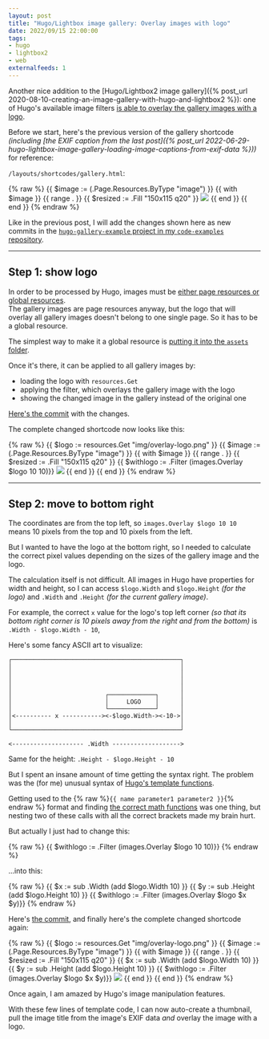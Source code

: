 ```yaml
---
layout: post
title: "Hugo/Lightbox image gallery: Overlay images with logo"
date: 2022/09/15 22:00:00
tags:
- hugo
- lightbox2
- web
externalfeeds: 1
---
```


Another nice addition to the [Hugo/Lightbox2 image gallery]({% post_url 2020-08-10-creating-an-image-gallery-with-hugo-and-lightbox2 %}): one of Hugo's available image filters [is able to overlay the gallery images with a logo](https://gohugo.io/functions/images/#overlay).

Before we start, here's the previous version of the gallery shortcode *(including [the EXIF caption from the last post]({% post_url 2022-06-29-hugo-lightbox-image-gallery-loading-image-captions-from-exif-data %}))* for reference:

`/layouts/shortcodes/gallery.html`:

{% raw %}
	{{ $image := (.Page.Resources.ByType "image") }}
	{{ with $image }}
		{{ range . }}
		{{ $resized := .Fill "150x115 q20" }}
		<a href="{{ .Permalink }}" data-lightbox="x" data-title="{{ with .Exif }}{{ .Tags.ImageDescription }}{{ end }}"><img src="{{ $resized.Permalink }}" /></a>
		{{ end }}
	{{ end }}
{% endraw %}

Like in the previous post, I will add the changes shown here as new commits in the [`hugo-gallery-example` project in my `code-examples` repository](https://github.com/christianspecht/code-examples/tree/master/hugo-gallery-example).

---

## Step 1: show logo

In order to be processed by Hugo, images must be [either page resources or global resources](https://gohugo.io/content-management/image-processing/#image-resources).  
The gallery images are page resources anyway, but the logo that will overlay all gallery images doesn't belong to one single page. So it has to be a global resource.

The simplest way to make it a global resource is [putting it into the `assets` folder](https://gohugo.io/content-management/image-processing/#global-resources).

Once it's there, it can be applied to all gallery images by:

- loading the logo with `resources.Get`
- applying the filter, which overlays the gallery image with the logo
- showing the changed image in the gallery instead of the original one

[Here's the commit](https://github.com/christianspecht/code-examples/commit/cbc2686c0e1d6dad603eaa09f4ebddf268fcc9dc) with the changes.

The complete changed shortcode now looks like this:

{% raw %}
	{{ $logo := resources.Get "img/overlay-logo.png" }}
	{{ $image := (.Page.Resources.ByType "image") }}
	{{ with $image }}
		{{ range . }}
		{{ $resized := .Fill "150x115 q20" }}
		{{ $withlogo := .Filter (images.Overlay $logo 10 10)}}
		<a href="{{ $withlogo.Permalink }}" data-lightbox="x" data-title="{{ with .Exif }}{{ .Tags.ImageDescription }}{{ end }}"><img src="{{ $resized.Permalink }}" /></a>
		{{ end }}
	{{ end }}
{% endraw %}

---

## Step 2: move to bottom right

The coordinates are from the top left, so `images.Overlay $logo 10 10` means 10 pixels from the top and 10 pixels from the left.

But I wanted to have the logo at the bottom right, so I needed to calculate the correct pixel values depending on the sizes of the gallery image and the logo.

The calculation itself is not difficult. All images in Hugo have properties for width and height, so I can access `$logo.Width` and `$logo.Height` *(for the logo)* and `.Width` and `.Height` *(for the current gallery image)*.

For example, the correct `x` value for the logo's top left corner *(so that its bottom right corner is 10 pixels away from the right and from the bottom)* is `.Width - $logo.Width - 10`, 

Here's some fancy ASCII art to visualize:

	┌───────────────────────────────────────────────┐
	│                                               │
	│                                               │
	│                                               │
	│                                               │
	│                          ┌─────────────┐      │
	│                          │     LOGO    │      │
	│                          └─────────────┘      │
	│<---------- x -----------><-$logo.Width-><-10->│
	│                                               │
	└───────────────────────────────────────────────┘
	    
	<-------------------- .Width ------------------->

Same for the height: `.Height - $logo.Height - 10`

But I spent an insane amount of time getting the syntax right. The problem was the (for me) unusual syntax of [Hugo's template functions](https://gohugo.io/templates/introduction/#functions).

Getting used to the {% raw %}`{{ name parameter1 parameter2 }}`{% endraw %} format and finding [the correct math functions](https://gohugo.io/functions/math/) was one thing, but nesting two of these calls with all the correct brackets made my brain hurt.

But actually I just had to change this:

{% raw %}
	{{ $withlogo := .Filter (images.Overlay $logo 10 10)}}
{% endraw %}

...into this:

{% raw %}
	{{ $x := sub .Width (add $logo.Width 10) }}
	{{ $y := sub .Height (add $logo.Height 10) }}
	{{ $withlogo := .Filter (images.Overlay $logo $x $y)}}
{% endraw %}


Here's [the commit](https://github.com/christianspecht/code-examples/commit/53554ac1c7d728ae5c09574e310a732d6023fa1e), and finally here's the complete changed shortcode again:

{% raw %}
	{{ $logo := resources.Get "img/overlay-logo.png" }}
	{{ $image := (.Page.Resources.ByType "image") }}
	{{ with $image }}
		{{ range . }}
		{{ $resized := .Fill "150x115 q20" }}
		{{ $x := sub .Width (add $logo.Width 10) }}
		{{ $y := sub .Height (add $logo.Height 10) }}
		{{ $withlogo := .Filter (images.Overlay $logo $x $y)}}
		<a href="{{ $withlogo.Permalink }}" data-lightbox="x" data-title="{{ with .Exif }}{{ .Tags.ImageDescription }}{{ end }}"><img src="{{ $resized.Permalink }}" /></a>
		{{ end }}
	{{ end }}
{% endraw %}



Once again, I am amazed by Hugo's image manipulation features.

With these few lines of template code, I can now auto-create a thumbnail, pull the image title from the image's EXIF data *and* overlay the image with a logo.
